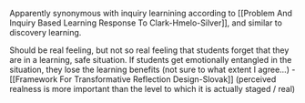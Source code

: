 Apparently synonymous with inquiry learnining according to [[Problem And Inquiry Based Learning Response To Clark-Hmelo-Silver]], and similar to discovery learning.

Should be real feeling, but not so real feeling that students forget that they are in a learning, safe situation. If students get emotionally entangled in the situation, they lose the learning benefits (not sure to what extent I agree...) - [[Framework For Transformative Reflection Design-Slovak]] (perceived realness is more important than the level to which it is actually staged / real)
